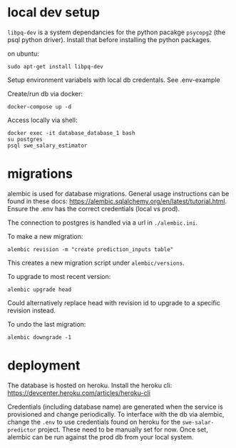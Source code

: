 # local dev setup 
`libpq-dev` is a system dependancies for the python pacakge `psycopg2` (the psql python driver). Install that before installing the python packages.

on ubuntu:

    sudo apt-get install libpq-dev

Setup environment variabels with local db credentals. See .env-example

Create/run db via docker:

    docker-compose up -d

Access locally via shell:

    docker exec -it database_database_1 bash
    su postgres
    psql swe_salary_estimator

# migrations

alembic is used for database migrations. General usage instructions can be found in these docs: https://alembic.sqlalchemy.org/en/latest/tutorial.html. Ensure the .env has the correct credentials (local vs prod).

The connection to postgres is handled via a url in `./alembic.ini`.

To make a new migration:

    alembic revision -m "create prediction_inputs table"

This creates a new migration script under `alembic/versions`.

To upgrade to most recent version:

    alembic upgrade head

Could alternatively replace head with revision id to upgrade to a specific revision instead.

To undo the last migration:

    alembic downgrade -1

# deployment
The database is hosted on heroku. Install the heroku cli: https://devcenter.heroku.com/articles/heroku-cli

Credentials (including database name) are generated when the service is provisioned and change periodically. To interface with the db via alembic, change the `.env` to use credentials found on heroku for the `swe-salar-predictor` project. These need to be manually set for now. Once set, alembic can be run against the prod db from your local system.